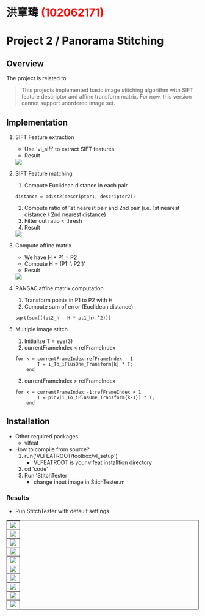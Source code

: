 # 洪章瑋 <span style="color:red">(102062171)</span>

# Project 2 / Panorama Stitching

## Overview
The project is related to 
> This projects implemented basic image stitching algorithm with SIFT feature descriptor and affine transform matrix. For now, this version cannot support unordered image set.


## Implementation
1. SIFT Feature extraction
	* Use 'vl_sift' to extract SIFT features
	* Result
	<img src="sift.png"/>
2. SIFT Feature matching
	1. Compute Euclidean distance in each pair
	```
	distance = pdist2(descriptor1, descriptor2);
	```
	2. Compute ratio of 1st nearest pair and 2nd pair (i.e. 1st nearest distance / 2nd nearest distance)
	3. Filter out ratio < thresh
	4. Result  
	<img src="siftsimplematcher_result.png"/>
	
3. Compute affine matrix
	* We have H * P1 = P2
	* Compute H = (P1' \ P2')'
	* Result
	<img src="transform_tester_result.jpg"/>
4. RANSAC affine matrix computation
	1. Transform points in P1 to P2 with H
	2. Compute sum of error (Euclidean distance)
	```
	sqrt(sum(((pt2_h - H * pt1_h).^2)))
	```
5. Multiple image stitch
	1. Initialize T = eye(3)
	2. currentFrameIndex < refFrameIndex
	```
	for k = currentFrameIndex:refFrameIndex - 1
        	T = i_To_iPlusOne_Transform{k} * T;
    	end
	```
	3. currentFrameIndex > refFrameIndex
	```
	for k = currentFrameIndex:-1:refFrameIndex + 1
        	T = pinv(i_To_iPlusOne_Transform{k-1}) * T;
    	end
	```

## Installation
* Other required packages.
	* vlfeat
* How to compile from source?
	1. run('VLFEATROOT/toolbox/vl_setup')
		* VLFEATROOT is your vlfeat installtion directory
	2. cd 'code'
	3. Run 'StitchTester'
		* change input image in StichTester.m

### Results
* Run StitchTester with default settings
<table border=1>
<tr>
<td>
<img src="Rainier.png" />
</td>
</tr>
<tr>
<td>
<img src="uttower.png" />
</td>
</tr>
<tr>
<td>
<img src="yosemite.jpg" />
</td>
</tr>
<tr>
<td>
<img src="Hanging.png" />
</td>
</tr>
<tr>
<td>
<img src="MelakwaLake.png"/>
</td>
</tr>
<tr>
<td>
<img src="beach.png"/>
</td>
</tr>
<tr>
<td>
<img src="california.png"/>
</td>
</tr>
<tr>
<td>
<img src="house.png"/>
</td>
</tr>
<tr>
<td>
<img src="riverside.png"/>
</td>
</tr>
<tr>
<td>
<img src="sac.png"/>
</td>
</tr>

</table>
